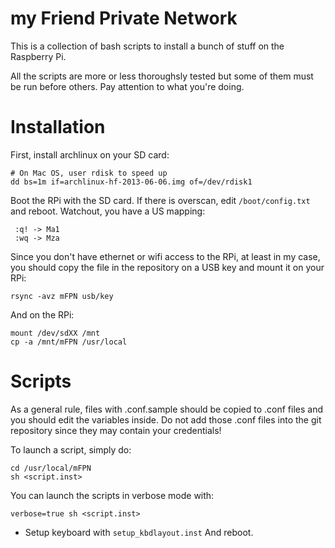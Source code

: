 my Friend Private Network
=========================

This is a collection of bash scripts to install a bunch of stuff on the
Raspberry Pi.

All the scripts are more or less thoroughsly tested but some of them must be
run before others. Pay attention to what you're doing.

Installation
============
First, install archlinux on your SD card:

    # On Mac OS, user rdisk to speed up
    dd bs=1m if=archlinux-hf-2013-06-06.img of=/dev/rdisk1

Boot the RPi with the SD card.
If there is overscan, edit `/boot/config.txt` and reboot.
Watchout, you have a US mapping:

     :q! -> Ma1
     :wq -> Mza

Since you don't have ethernet or wifi access to the RPi, at least in my case,
you should copy the file in the repository on a USB key and mount it on your
RPi:

    rsync -avz mFPN usb/key

And on the RPi:

    mount /dev/sdXX /mnt
    cp -a /mnt/mFPN /usr/local

Scripts
=======
As a general rule, files with .conf.sample should be copied to .conf files and
you should edit the variables inside. Do not add those .conf files into the
git repository since they may contain your credentials!

To launch a script, simply do:
    
    cd /usr/local/mFPN
    sh <script.inst>

You can launch the scripts in verbose mode with:

    verbose=true sh <script.inst>

* Setup keyboard with `setup_kbdlayout.inst`
  And reboot.
